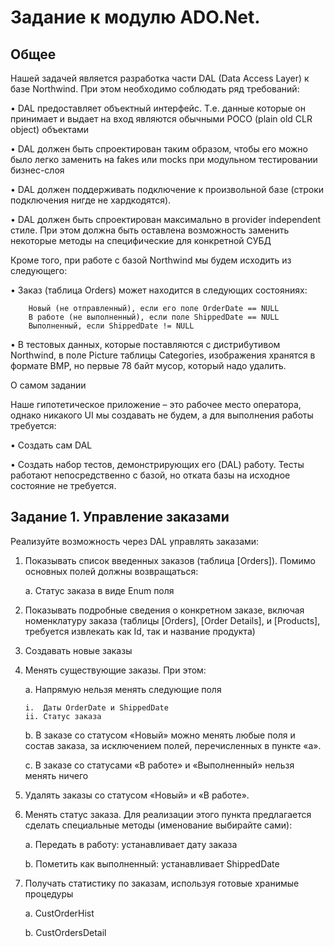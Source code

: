 # Задание к модулю ADO.Net.

## Общее

Нашей задачей является разработка части DAL (Data Access Layer) к базе Northwind. При этом необходимо соблюдать ряд требований:

• DAL предоставляет объектный интерфейс. Т.е. данные которые он принимает и выдает на вход являются обычными POCO (plain old CLR object) объектами

•	DAL должен быть спроектирован таким образом, чтобы его можно было легко заменить на fakes или mocks при модульном тестировании бизнес-слоя

•	DAL должен поддерживать подключение к произвольной базе (строки подключения нигде не хардкодятся).

•	DAL должен быть спроектирован максимально в provider independent стиле. При этом должна быть оставлена возможность заменить некоторые методы на специфические для конкретной СУБД

Кроме того, при работе с базой Northwind мы будем исходить из следующего:

•	Заказ (таблица Orders) может находится в следующих состояниях:

		Новый (не отправленный), если его поле OrderDate == NULL
		В работе (не выполненный), если поле ShippedDate == NULL
		Выполненный, если ShippedDate != NULL
		
•	В тестовых данных, которые поставляются с дистрибутивом Northwind, в поле Picture таблицы Categories, изображения хранятся в формате BMP, но первые 78 байт мусор, который надо удалить.

О самом задании

Наше гипотетическое приложение – это рабочее место оператора, однако никакого UI мы создавать не будем, а для выполнения работы требуется:

•	Создать сам DAL 

•	Создать набор тестов, демонстрирующих его (DAL) работу. Тесты работают непосредственно с базой, но отката базы на исходное состояние не требуется. 	

## Задание 1. Управление заказами

Реализуйте возможность через DAL управлять заказами:

1.	Показывать список введенных заказов (таблица [Orders]). Помимо основных полей должны возвращаться:

	a.	Статус заказа в виде Enum поля
	
2.	Показывать подробные сведения о конкретном заказе, включая номенклатуру заказа (таблицы [Orders], [Order Details], и [Products], требуется извлекать как Id, так и название продукта)

3.	Создавать новые заказы

4.	Менять существующие заказы. При этом:

	a.	Напрямую нельзя менять следующие поля
	
		i.	Даты OrderDate и ShippedDate
		ii.	Статус заказа
		
	b.	В заказе со статусом «Новый» можно менять любые поля и состав заказа, за исключением полей, перечисленных в пункте «а».
	
	c.	В заказе со статусами «В работе» и «Выполненный» нельзя менять ничего
	
5.	Удалять заказы со статусом «Новый» и «В работе».

6.	Менять статус заказа. Для реализации этого пункта предлагается сделать специальные методы (именование выбирайте сами):

	a. Передать в работу: устанавливает дату заказа
	
	b. Пометить как выполненный: устанавливает ShippedDate
	
7.	Получать статистику по заказам, используя готовые хранимые процедуры 

	a. CustOrderHist
	
	b. CustOrdersDetail

